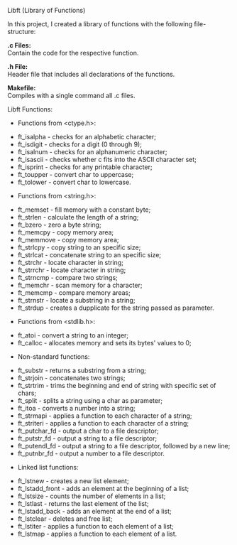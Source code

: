 Libft (Library of Functions)

In this project, I created a library of functions with the following file-structure:

<b> .c Files: </b> <br>
Contain the code for the respective function.

<b> .h File: </b> <br>
Header file that includes all declarations of the functions.

<b> Makefile: </b> <br>
Compiles with a single command all .c files.

Libft Functions:

* Functions from <ctype.h>:
- ft_isalpha - checks for an alphabetic character;
- ft_isdigit - checks for a digit (0 through 9);
- ft_isalnum - checks for an alphanumeric character;
- ft_isascii - checks whether c fits into the ASCII character set;
- ft_isprint - checks for any printable character;
- ft_toupper - convert char to uppercase;
- ft_tolower - convert char to lowercase.

* Functions from <string.h>:
- ft_memset - fill memory with a constant byte;
- ft_strlen - calculate the length of a string;
- ft_bzero - zero a byte string;
- ft_memcpy - copy memory area;
- ft_memmove - copy memory area;
- ft_strlcpy - copy string to an specific size;
- ft_strlcat - concatenate string to an specific size;
- ft_strchr - locate character in string;
- ft_strrchr - locate character in string;
- ft_strncmp - compare two strings;
- ft_memchr - scan memory for a character;
- ft_memcmp - compare memory areas;
- ft_strnstr - locate a substring in a string;
- ft_strdup - creates a dupplicate for the string passed as parameter.

* Functions from <stdlib.h>:
- ft_atoi - convert a string to an integer;
- ft_calloc - allocates memory and sets its bytes' values to 0;

* Non-standard functions:
- ft_substr - returns a substring from a string;
- ft_strjoin - concatenates two strings;
- ft_strtrim - trims the beginning and end of string with specific set of chars;
- ft_split - splits a string using a char as parameter;
- ft_itoa - converts a number into a string;
- ft_strmapi - applies a function to each character of a string;
- ft_striteri - applies a function to each character of a string;
- ft_putchar_fd - output a char to a file descriptor;
- ft_putstr_fd - output a string to a file descriptor;
- ft_putendl_fd - output a string to a file descriptor, followed by a new line;
- ft_putnbr_fd - output a number to a file descriptor.

* Linked list functions:
- ft_lstnew - creates a new list element;
- ft_lstadd_front - adds an element at the beginning of a list;
- ft_lstsize - counts the number of elements in a list;
- ft_lstlast - returns the last element of the list;
- ft_lstadd_back - adds an element at the end of a list;
- ft_lstclear - deletes and free list;
- ft_lstiter - applies a function to each element of a list;
- ft_lstmap - applies a function to each element of a list.
